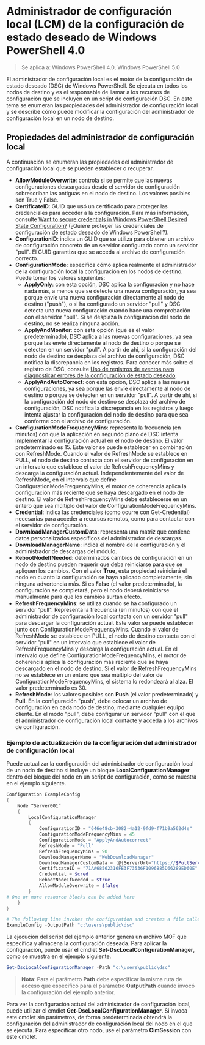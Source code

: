# Administrador de configuración local (LCM) de la configuración de estado deseado de Windows PowerShell 4.0

>Se aplica a: Windows PowerShell 4.0, Windows PowerShell 5.0

El administrador de configuración local es el motor de la configuración de estado deseado (DSC) de Windows PowerShell. Se ejecuta en todos los nodos de destino y es el responsable de llamar a los recursos de configuración que se incluyen en un script de configuración DSC. En este tema se enumeran las propiedades del administrador de configuración local y se describe cómo puede modificar la configuración del administrador de configuración local en un nodo de destino.

## Propiedades del administrador de configuración local
A continuación se enumeran las propiedades del administrador de configuración local que se pueden establecer o recuperar.
 
* **AllowModuleOverwrite**: controla si se permite que las nuevas configuraciones descargadas desde el servidor de configuración sobrescriban las antiguas en el nodo de destino. Los valores posibles son True y False.
* **CertificateID**: GUID que usó un certificado para proteger las credenciales para acceder a la configuración. Para más información, consulte [Want to secure credentials in Windows PowerShell Desired State Configuration?](http://blogs.msdn.com/b/powershell/archive/2014/01/31/want-to-secure-credentials-in-windows-powershell-desired-state-configuration.aspx) (¿Quiere proteger las credenciales de configuración de estado deseado de Windows PowerShell?).
* **ConfigurationID**: indica un GUID que se utiliza para obtener un archivo de configuración concreto de un servidor configurado como un servidor "pull". El GUID garantiza que se acceda al archivo de configuración correcto.
* **ConfigurationMode**: especifica cómo aplica realmente el administrador de la configuración local la configuración en los nodos de destino. Puede tomar los valores siguientes:
    - **ApplyOnly**: con esta opción, DSC aplica la configuración y no hace nada más, a menos que se detecte una nueva configuración, ya sea porque envíe una nueva configuración directamente al nodo de destino ("push"), o si ha configurado un servidor "pull" y DSC detecta una nueva configuración cuando hace una comprobación con el servidor "pull". Si se desplaza la configuración del nodo de destino, no se realiza ninguna acción.
    - **ApplyAndMonitor**: con esta opción (que es el valor predeterminado), DSC aplica a las nuevas configuraciones, ya sea porque las envíe directamente al nodo de destino o porque se detecten en un servidor "pull". A partir de ahí, si la configuración del nodo de destino se desplaza del archivo de configuración, DSC notifica la discrepancia en los registros. Para conocer más sobre el registro de DSC, consulte [Uso de registros de eventos para diagnosticar errores de la configuración de estado deseado](http://blogs.msdn.com/b/powershell/archive/2014/01/03/using-event-logs-to-diagnose-errors-in-desired-state-configuration.aspx).
    - **ApplyAndAutoCorrect**: con esta opción, DSC aplica a las nuevas configuraciones, ya sea porque las envíe directamente al nodo de destino o porque se detecten en un servidor "pull". A partir de ahí, si la configuración del nodo de destino se desplaza del archivo de configuración, DSC notifica la discrepancia en los registros y luego intenta ajustar la configuración del nodo de destino para que sea conforme con el archivo de configuración.
* **ConfigurationModeFrequencyMins**: representa la frecuencia (en minutos) con que la aplicación en segundo plano de DSC intenta implementar la configuración actual en el nodo de destino. El valor predeterminado es 15. Este valor se puede establecer en combinación con RefreshMode. Cuando el valor de RefreshMode se establece en PULL, el nodo de destino contacta con el servidor de configuración en un intervalo que establece el valor de RefreshFrequencyMins y descarga la configuración actual. Independientemente del valor de RefreshMode, en el intervalo que define ConfigurationModeFrequencyMins, el motor de coherencia aplica la configuración más reciente que se haya descargado en el nodo de destino. El valor de RefreshFrequencyMins debe establecerse en un entero que sea múltiplo del valor de ConfigurationModeFrequencyMins.
* **Credential**: indica las credenciales (como ocurre con Get-Credential) necesarias para acceder a recursos remotos, como para contactar con el servidor de configuración.
* **DownloadManagerCustomData**: representa una matriz que contiene datos personalizados específicos del administrador de descargas.
* **DownloadManagerName**: indica el nombre de la configuración y el administrador de descargas del módulo.
* **RebootNodeIfNeeded**: determinados cambios de configuración en un nodo de destino pueden requerir que deba reiniciarse para que se apliquen los cambios. Con el valor **True**, esta propiedad reiniciará el nodo en cuanto la configuración se haya aplicado completamente, sin ninguna advertencia más. Si es **False** (el valor predeterminado), la configuración se completará, pero el nodo deberá reiniciarse manualmente para que los cambios surtan efecto.
* **RefreshFrequencyMins**: se utiliza cuando se ha configurado un servidor "pull". Representa la frecuencia (en minutos) con que el administrador de configuración local contacta con un servidor "pull" para descargar la configuración actual. Este valor se puede establecer junto con ConfigurationModeFrequencyMins. Cuando el valor de RefreshMode se establece en PULL, el nodo de destino contacta con el servidor "pull" en un intervalo que establece el valor de RefreshFrequencyMins y descarga la configuración actual. En el intervalo que define ConfigurationModeFrequencyMins, el motor de coherencia aplica la configuración más reciente que se haya descargado en el nodo de destino. Si el valor de RefreshFrequencyMins no se establece en un entero que sea múltiplo del valor de ConfigurationModeFrequencyMins, el sistema lo redondeará al alza. El valor predeterminado es 30.
* **RefreshMode**: los valores posibles son **Push** (el valor predeterminado) y **Pull**. En la configuración "push", debe colocar un archivo de configuración en cada nodo de destino, mediante cualquier equipo cliente. En el modo "pull", debe configurar un servidor "pull" con el que el administrador de configuración local contacte y acceda a los archivos de configuración.

### Ejemplo de actualización de la configuración del administrador de configuración local

Puede actualizar la configuración del administrador de configuración local de un nodo de destino si incluye un bloque **LocalConfigurationManager** dentro del bloque del nodo en un script de configuración, como se muestra en el ejemplo siguiente.

```powershell
Configuration ExampleConfig
{
    Node “Server001”
    {
        LocalConfigurationManager
        {
            ConfigurationID = "646e48cb-3082-4a12-9fd9-f71b9a562d4e"
            ConfigurationModeFrequencyMins = 45
            ConfigurationMode = "ApplyAndAutocorrect"
            RefreshMode = "Pull"
            RefreshFrequencyMins = 90
            DownloadManagerName = "WebDownloadManager"
            DownloadManagerCustomData = (@{ServerUrl="https://$PullServer/psdscpullserver.svc"})
            CertificateID = "71AA68562316FE3F73536F1096B85D66289ED60E"
            Credential = $cred
            RebootNodeIfNeeded = $true
            AllowModuleOverwrite = $false
        }
# One or more resource blocks can be added here
    }
}

# The following line invokes the configuration and creates a file called Server001.meta.mof at the specified path
ExampleConfig -OutputPath "c:\users\public\dsc"  
```

La ejecución del script del ejemplo anterior genera un archivo MOF que especifica y almacena la configuración deseada. Para aplicar la configuración, puede usar el cmdlet **Set-DscLocalConfigurationManager**, como se muestra en el ejemplo siguiente.

```powershell
Set-DscLocalConfigurationManager -Path "c:\users\public\dsc"
```

> **Nota**: Para el parámetro **Path** debe especificar la misma ruta de acceso que especificó para el parámetro **OutputPath** cuando invocó la configuración del ejemplo anterior.

Para ver la configuración actual del administrador de configuración local, puede utilizar el cmdlet **Get-DscLocalConfigurationManager**. Si invoca este cmdlet sin parámetros, de forma predeterminada obtendrá la configuración del administrador de configuración local del nodo en el que se ejecuta. Para especificar otro nodo, use el parámetro **CimSession** con este cmdlet.<!--HONumber=Feb16_HO4-->
